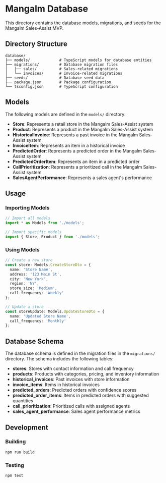 # Mangalm Database

This directory contains the database models, migrations, and seeds for the Mangalm Sales-Assist MVP.

## Directory Structure

```
database/
├── models/             # TypeScript models for database entities
├── migrations/         # Database migration files
│   ├── sales/          # Sales-related migrations
│   └── invoices/       # Invoice-related migrations
├── seeds/              # Database seed data
├── package.json        # Package configuration
└── tsconfig.json       # TypeScript configuration
```

## Models

The following models are defined in the `models/` directory:

- **Store**: Represents a retail store in the Mangalm Sales-Assist system
- **Product**: Represents a product in the Mangalm Sales-Assist system
- **HistoricalInvoice**: Represents a past invoice in the Mangalm Sales-Assist system
- **InvoiceItem**: Represents an item in a historical invoice
- **PredictedOrder**: Represents a predicted order in the Mangalm Sales-Assist system
- **PredictedOrderItem**: Represents an item in a predicted order
- **CallPrioritization**: Represents a prioritized call in the Mangalm Sales-Assist system
- **SalesAgentPerformance**: Represents a sales agent's performance

## Usage

### Importing Models

```typescript
// Import all models
import * as Models from './models';

// Import specific models
import { Store, Product } from './models';
```

### Using Models

```typescript
// Create a new store
const store: Models.CreateStoreDto = {
  name: 'Store Name',
  address: '123 Main St',
  city: 'New York',
  region: 'NY',
  store_size: 'Medium',
  call_frequency: 'Weekly'
};

// Update a store
const storeUpdate: Models.UpdateStoreDto = {
  name: 'Updated Store Name',
  call_frequency: 'Monthly'
};
```

## Database Schema

The database schema is defined in the migration files in the `migrations/` directory. The schema includes the following tables:

- **stores**: Stores with contact information and call frequency
- **products**: Products with categories, pricing, and inventory information
- **historical_invoices**: Past invoices with store information
- **invoice_items**: Items in historical invoices
- **predicted_orders**: Predicted orders with confidence scores
- **predicted_order_items**: Items in predicted orders with suggested quantities
- **call_prioritization**: Prioritized calls with assigned agents
- **sales_agent_performance**: Sales agent performance metrics

## Development

### Building

```bash
npm run build
```

### Testing

```bash
npm test
